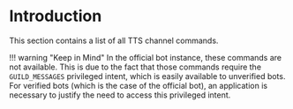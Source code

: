 # Introduction

This section contains a list of all TTS channel commands.

!!! warning "Keep in Mind"
    In the official bot instance, these commands are not available. This is due to the fact that those commands require the `GUILD_MESSAGES` privileged intent, which is easily available to unverified bots. For verified bots (which is the case of the official bot), an application is necessary to justify the need to access this privileged intent.
